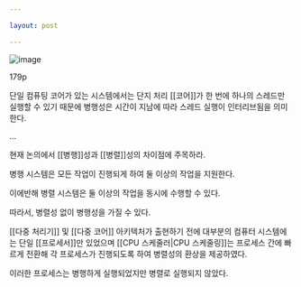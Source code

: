 ```yaml
---

layout: post

---
```



![image](https://user-images.githubusercontent.com/116250393/211320706-0a29819c-c378-44c9-ad36-c3293eaf410b.png)


179p

단일 컴퓨팅 코어가 있는 시스템에서는 단지 처리 [[코어]]가 한 번에 하나의 스레드만 실행할 수 있기 때문에 병행성은 시간이 지남에 따라 스레드 실행이 인터리브됨을 의미한다.

...

현재 논의에서 [[병행]]성과 [[병렬]]성의 차이점에 주목하라.

병행 시스템은 모든 작업이 진행되게 하여 둘 이상의 작업을 지원한다.

이에반해 병렬 시스템은 둘 이상의 작업을 동시에 수행할 수 있다.

따라서, 병렬성 없이 병행성을 가질 수 있다.

[[다중 처리기]] 및 [[다중 코어]] 아키텍처가 출현하기 전에 대부분의 컴퓨터 시스템에는 단일 [[프로세서]]만 있었으며 [[CPU 스케줄러|CPU 스케줄링]]는 프로세스 간에 빠르게 전환해 각 프로세스가 진행되도록 하여 병렬성의 환상을 제공하였다.

이러한 프로세스는 병행하게 실행되었지만 병렬로 실행되지 않았다.
